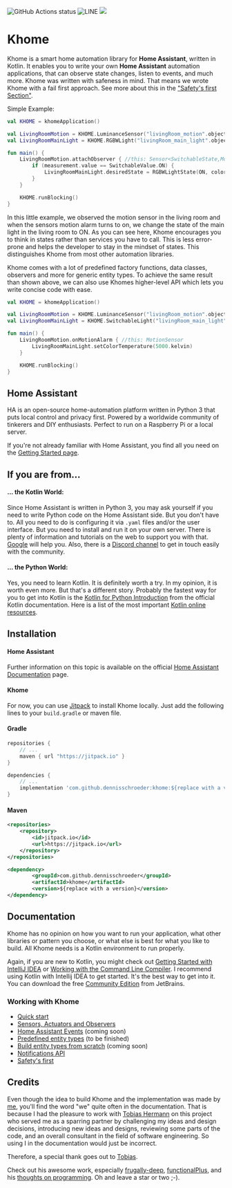 
![GitHub Actions status](https://github.com/dennisschroeder/khome/workflows/Latest%20push/badge.svg)
![LINE](https://img.shields.io/badge/line--coverage-22%25-red.svg)
[![](https://jitpack.io/v/dennisschroeder/khome.svg)](https://jitpack.io/#dennisschroeder/khome)

# Khome

Khome is a smart home automation library for **Home Assistant**, written in Kotlin. It enables you to write your own **Home Assistant** automation applications, that can observe state changes, listen to events, and much more.
Khome was written with safeness in mind. That means we wrote Khome with a fail first approach. See more about this in the ["Safety's first Section"](docs/Safety'sFirst.md).

Simple Example:
```kotlin
val KHOME = khomeApplication()

val LivingRoomMotion = KHOME.LuminanceSensor("livingRoom_motion".objectId)
val LivingRoomMainLight = KHOME.RGBWLight("livingRoom_main_light".objectId)

fun main() {
    LivingRoomMotion.attachObserver { //this: Sensor<SwitchableState,MotionSensorAttributes>
        if (measurement.value == SwitchableValue.ON) {
            LivingRoomMainLight.desiredState = RGBWLightState(ON, colorTemp = 5000.kelvin)
        }
    }

    KHOME.runBlocking()
}
```

In this little example, we observed the motion sensor in the living room and when the sensors motion alarm turns to on, we change the state of the main light in the living room to ON.
As you can see here, Khome encourages you to think in states rather than services you have to call. This is less error-prone and helps the developer to stay in the mindset of states. This distinguishes Khome from most other automation libraries.

Khome comes with a lot of predefined factory functions, data classes, observers and more for generic entity types.
To achieve the same result than shown above, we can also use Khomes higher-level API which lets you write concise code with ease.

```kotlin
val KHOME = khomeApplication()

val LivingRoomMotion = KHOME.LuminanceSensor("livingRoom_motion".objectId)
val LivingRoomMainLight = KHOME.SwitchableLight("livingRoom_main_light".objectId)

fun main() {
    LivingRoomMotion.onMotionAlarm { //this: MotionSensor
        LivingRoomMainLight.setColorTemperature(5000.kelvin)
    }

    KHOME.runBlocking()
}
```

## Home Assistant
 
HA is an open-source home-automation platform written in Python 3 that puts local control and privacy first. Powered by
a worldwide community of tinkerers and DIY enthusiasts. Perfect to run on a Raspberry Pi or a local server.

If you're not already familiar with Home Assistant, you find all you need on the [Getting Started page](https://www.home-assistant.io/getting-started/).

## If you are from...

#### ... the Kotlin World:
Since Home Assistant is written in Python 3, you may ask yourself if you need to write Python code on the Home Assistant
side. But you don't have to. All you need to do is configuring it via `.yaml` files and/or the user interface. But you need to install and run it on your own server. There is plenty of information and tutorials on the web to support you with that. [Google](https://google.com)
will help you. Also, there is a [Discord channel](https://discordapp.com/invite/c5DvZ4e) to get in touch easily with the community.

#### ... the Python World:
Yes, you need to learn Kotlin. It is definitely worth a try. In my opinion, it is worth even more. But that's a different story. Probably the fastest way for you to get into Kotlin is the [Kotlin for Python Introduction](https://kotlinlang.org/docs/tutorials/kotlin-for-py/introduction.html)
from the official Kotlin documentation. Here is a list of the most important [Kotlin online resources](https://kotlinlang.org/community/#kotlin-online-resources).

## Installation

#### Home Assistant
Further information on this topic is available on the official [Home Assistant Documentation](https://www.home-assistant.io/getting-started/) page.

#### Khome
For now, you can use [Jitpack](http://jitpack.io) to install Khome locally. Just add the following lines to your `build.gradle` or maven file.

#### Gradle
```groovy
repositories {
    // ...
    maven { url "https://jitpack.io" }
}
```
```groovy
dependencies {
    // ...
    implementation 'com.github.dennisschroeder:khome:${replace with a version}'
}
```

#### Maven
```xml
<repositories>
    <repository>
        <id>jitpack.io</id>
        <url>https://jitpack.io</url>
    </repository>
</repositories>
```
```xml
<dependency>
        <groupId>com.github.dennisschroeder</groupId>
        <artifactId>khome</artifactId>
        <version>${replace with a version}</version>
</dependency>

```

## Documentation

Khome has no opinion on how you want to run your application, what other libraries or pattern you choose, or what else is best for what you like to build. All Khome needs is a Kotlin environment to run properly.

Again, if you are new to Kotlin, you might check out [Getting Started with IntelliJ IDEA](https://kotlinlang.org/docs/tutorials/getting-started.html)
or [Working with the Command Line Compiler](https://kotlinlang.org/docs/tutorials/command-line.html).
I recommend using Kotlin with Intellij IDEA to get started. It's the best way to get into it. You can download the free [Community Edition](http://www.jetbrains.com/idea/download/index.html) from JetBrains.

### Working with Khome
- [Quick start](docs/Quickstart.md)
- [Sensors, Actuators and Observers](docs/SensorsAndActuators.md)
- [Home Assistant Events](docs/HomeAssistantEvents.md) (coming soon)
- [Predefined entity types](docs/PredefinedEntityTypes.md) (to be finished)
- [Build entity types from scratch](docs/BuildEntitiesFromScratch.md) (coming soon)
- [Notifications API](docs/NotificationApi.md)
- [Safety's first](docs/Safety'sFirst.md)


## Credits
Even though the idea to build Khome and the implementation was made by [me](https://github.com/dennisschroeder), you'll find the word "we" quite often in the documentation.
That is because I had the pleasure to work with [Tobias Hermann](https://github.com/Dobiasd) on this project who served me as a sparring partner by challenging my ideas and design decisions, 
introducing new ideas and designs, reviewing some parts of the code, and an overall consultant in the field of software engineering. So using I in the documentation would
just be incorrect.

Therefore, a special thank goes out to [Tobias](https://github.com/Dobiasd). 

Check out his awesome work, especially [frugally-deep](https://github.com/Dobiasd/frugally-deep), [functionalPlus](https://github.com/Dobiasd/FunctionalPlus), and his [thoughts on programming](https://github.com/Dobiasd/articles).
Oh and leave a star or two ;-). 
